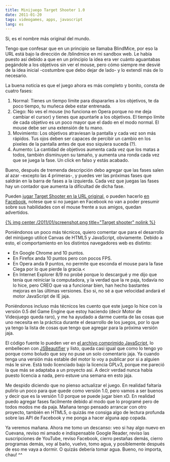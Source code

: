 ```yaml
---
title: Minijuego Target Shooter 1.0
date: 2011-01-20
tags: videogames, apps, javascript
lang: es
---
```

Si, es el nombre más original del mundo.

Tengo que confesar que en un principio se llamaba BlindMice, por eso la URL está bajo la dirección de /blindmice en mi sandbox web. Le había puesto así debido a que en un principio la idea era ver cuánto aguantabas pegándole a los objetivos sin ver el mouse, pero cómo siempre me desvié de la idea inicial -costumbre que debo dejar de lado- y lo extendí más de lo necesario.

La buena noticia es que el juego ahora es más completo y bonito, consta de cuatro fases:

1. Normal: Tienes un tiempo límite para dispararles a los objetivos, te da poco tiempo, tu muñeca debe estar entrenada.
2. Ciego: No ves el mouse (no funciona en Opera porque no me deja cambiar el cursor) y tienes que apuntarle a los objetivos. El tiempo límite de cada objetivo es un poco mayor que el dado en el modo normal. El mouse debe ser una extensión de tu mano.
3. Movimiento: Los objetivos atraviesan la pantalla y cada vez son más rápidos. Tus ojos deben ser capaces de percibir un cambio en los pixeles de la pantalla antes de que eso siquiera suceda (?).
4. Aumento: La cantidad de objetivos aumenta cada vez que los matas a todos, también disminuyen su tamaño, y aumenta una ronda cada vez que se juega la fase. Un click en falso y estás acabado.

Bueno, después de tremenda descripción debo agregar que las fases salen al azar -excepto las 4 primeras-, y puedes ver las próximas fases que saldrán en la barra de fases a la izquierda. Cada vez que juegas las fases hay un contador que aumenta la dificultad de dicha fase.

Pueden <a title="Jugar Target Shooter sin Facebook" href="http://zequez.com.ar/sandbox/blindmice/?noface=true"> jugar Target Shooter en la URL original</a>, o pueden hacerlo <a title="Jugar Target Shooter en Facebook" href="http://apps.facebook.com/target_shooter/">en Facebook</a>, notese que si no juegan en Facebook no van a poder presumir sobre sus habilidades con el mouse frente a sus amigos, quedan advertidos.

<a href="http://zequez.com.ar/sandbox/blindmice/?noface=true">
  {% img center /2011/01/screenshot.png title="Target shooter" nolink %}
</a>

Poniéndonos un poco más técnicos, quiero comentar que para el desarrollo del minijuego utilicé Canvas de HTML5 y JavaScript, obviamente. Debido a esto, el comportamiento en los distintos navegadores web es distinto:


- En Google Chrome and 10 puntos.
- En Firefox anda 10 puntos pero con pocos FPS.
- En Opera anda 9 puntos, no permite que esconda el mouse para la fase Ciega por lo que pierde la gracia.<
- En Internet Explorer 8/9 no probé porque lo descargué y me dijo que tenía que reiniciar la computadora, y la verdad que la re paja, todavía no lo hice, pero CREO que va a funcionar bien, han hecho bastantes mejoras en las últimas versiones. Eso si, no sé a que velocidad andará el motor JavaScript de IE jaja.

Poniéndonos incluso más técnicos les cuento que este juego lo hice con la versión 0.5 del Game Engine que estoy haciendo (decir Motor de Videojuego queda raro), y me ha ayudado a darme cuenta de las cosas que uno necesita en la práctica durante el desarrollo de los juegos, por lo que ya tengo la lista de cosas que tengo que agregar para la próxima versión jaja.

El código fuente lo pueden ver en <a title="Descargar todo, lol" href="http://zequez.com.ar/sandbox/blindmice/Everything.js">el archivo comprimido JavaScript</a>, lo embellecen con <a title="Ir a JSBeautifier" href="http://jsbeautifier.org/">JSBeautifier</a> y listo, queda casi igual que como lo tengo yo porque como boludo que soy no puse un solo comentario jaja. Ya cuando tenga una versión más estable del motor lo voy a publicar por si a alguien más le sirve. Está todo licenciado bajo la licencia GPLv3, porque me pareció la que más se adaptaba a un proyecto así. A decir verdad nunca había puesto licencia a nada, pero estuve una semana en esto jaja.

Me despido diciendo que no pienso actualizar el juego. En realidad faltaría pulirlo un poco para que quede como versión 1.0, pero vamos a ser buenos y decir que es la versión 1.0 porque se puede jugar bien xD. En realidad puedo agregar fases facilmente debido al modo que lo programé pero de todos modos me da paja. Mañana tengo pensado arrancar con otro proyecto, también en HTML5, o quizás me consiga algo de lectura profunda sobre las API de Facebook y me ponga a hacer alguna app copada.

Ya veremos mañana. Ahora me tomo un descanso: veo si hay algo nuevo en Cuevana, reviso mi amado e indispensable Google Reader, reviso las suscripciones de YouTube, reviso Facebook, cierro pestañas demás, cierro programas demás, voy al baño, vuelvo, tomo agua, y posiblemente después de eso me vaya a dormir. O quizás debería tomar agua. Bueno, no importa, chau! ^^